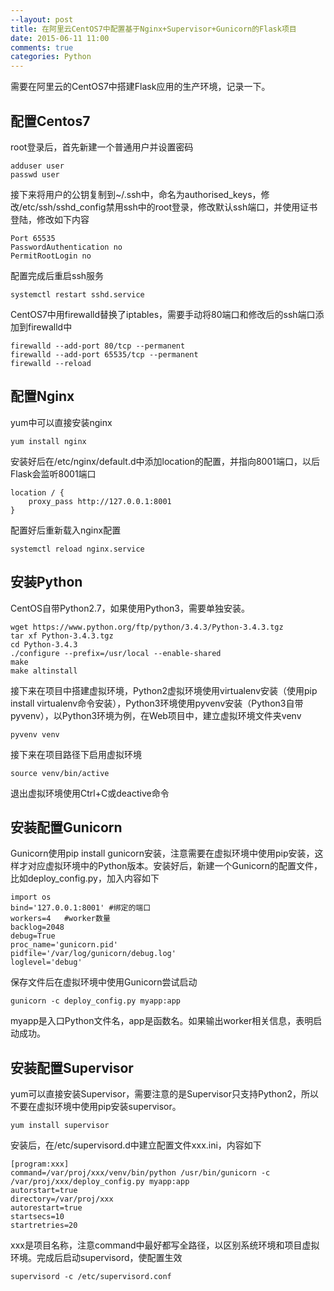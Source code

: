 ```yaml
---
--layout: post
title: 在阿里云CentOS7中配置基于Nginx+Supervisor+Gunicorn的Flask项目
date: 2015-06-11 11:00
comments: true
categories: Python
---
```


需要在阿里云的CentOS7中搭建Flask应用的生产环境，记录一下。

## 配置Centos7

root登录后，首先新建一个普通用户并设置密码

``` 
adduser user
passwd user
```

接下来将用户的公钥复制到~/.ssh中，命名为authorised_keys，修改/etc/ssh/sshd_config禁用ssh中的root登录，修改默认ssh端口，并使用证书登陆，修改如下内容

``` 
Port 65535
PasswordAuthentication no
PermitRootLogin no
```

配置完成后重启ssh服务

``` 
systemctl restart sshd.service
```

CentOS7中用firewalld替换了iptables，需要手动将80端口和修改后的ssh端口添加到firewalld中

``` 
firewalld --add-port 80/tcp --permanent
firewalld --add-port 65535/tcp --permanent
firewalld --reload
```

## 配置Nginx

yum中可以直接安装nginx

``` 
yum install nginx
```

安装好后在/etc/nginx/default.d中添加location的配置，并指向8001端口，以后Flask会监听8001端口

``` 
location / {
	proxy_pass http://127.0.0.1:8001
}
```

配置好后重新载入nginx配置

``` 
systemctl reload nginx.service
```

## 安装Python

CentOS自带Python2.7，如果使用Python3，需要单独安装。

``` 
wget https://www.python.org/ftp/python/3.4.3/Python-3.4.3.tgz
tar xf Python-3.4.3.tgz
cd Python-3.4.3
./configure --prefix=/usr/local --enable-shared
make
make altinstall
```

接下来在项目中搭建虚拟环境，Python2虚拟环境使用virtualenv安装（使用pip install virtualenv命令安装），Python3环境使用pyvenv安装（Python3自带pyvenv），以Python3环境为例，在Web项目中，建立虚拟环境文件夹venv

``` 
pyvenv venv
```

接下来在项目路径下启用虚拟环境

``` 
source venv/bin/active
```

退出虚拟环境使用Ctrl+C或deactive命令

## 安装配置Gunicorn

Gunicorn使用pip install gunicorn安装，注意需要在虚拟环境中使用pip安装，这样才对应虚拟环境中的Python版本。安装好后，新建一个Gunicorn的配置文件，比如deploy_config.py，加入内容如下

``` 
import os
bind='127.0.0.1:8001' #绑定的端口
workers=4	#worker数量
backlog=2048
debug=True
proc_name='gunicorn.pid'
pidfile='/var/log/gunicorn/debug.log'
loglevel='debug'
```

保存文件后在虚拟环境中使用Gunicorn尝试启动

``` 
gunicorn -c deploy_config.py myapp:app
```

myapp是入口Python文件名，app是函数名。如果输出worker相关信息，表明启动成功。

## 安装配置Supervisor

yum可以直接安装Supervisor，需要注意的是Supervisor只支持Python2，所以不要在虚拟环境中使用pip安装supervisor。

``` 
yum install supervisor
```

安装后，在/etc/supervisord.d中建立配置文件xxx.ini，内容如下

``` 
[program:xxx]
command=/var/proj/xxx/venv/bin/python /usr/bin/gunicorn -c /var/proj/xxx/deploy_config.py myapp:app
autorstart=true
directory=/var/proj/xxx
autorestart=true
startsecs=10
startretries=20
```

xxx是项目名称，注意command中最好都写全路径，以区别系统环境和项目虚拟环境。完成后启动supervisord，使配置生效

``` 
supervisord -c /etc/supervisord.conf
```

